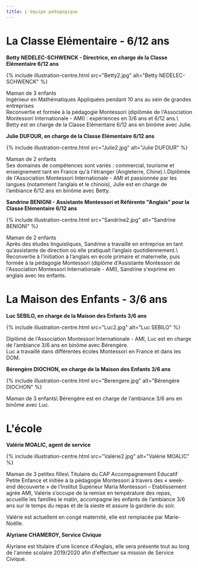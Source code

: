 ```yaml
---
title: L'équipe pédagogique
---
```


# La Classe Elémentaire - 6/12 ans

**Betty NEDELEC-SCHWENCK - Directrice, en charge de la Classe Elémentaire 6/12 ans**

{% include illustration-centre.html src="Betty2.jpg" alt="Betty NEDELEC-SCHWENCK" %}

Maman de 3 enfants   
Ingénieur en Mathématiques Appliquées pendant 10 ans au sein de grandes entreprises   
Reconvertie et formée à la pédagogie Montessori (diplômée de l'Association Montessori Internationale - AMI) : expériences en 3/6 ans et 6/12 ans.\\
Betty est en charge de la Classe Elémentaire 6/12 ans en binôme avec Julie.

**Julie DUFOUR, en charge de la Classe Elémentaire 6/12 ans**

{% include illustration-centre.html src="Julie2.jpg" alt="Julie DUFOUR" %}

Maman de 2 enfants   
Ses domaines de compétences sont variés : commercial, tourisme et enseignement tant en France qu'à l'étranger (Angleterre, Chine).\\
Diplômée de l'Association Montessori Internationale - AMI et passionnée par les langues (notamment l’anglais et le chinois), Julie est en charge de l’ambiance 6/12 ans en binôme avec Betty.   

**Sandrine BENIGNI - Assistante Montessori et Référente "Anglais" pour la Classe Elémentaire 6/12 ans**

{% include illustration-centre.html src="Sandrine2.jpg" alt="Sandrine BENIGNI" %}

Maman de 2 enfants   
Après des études linguistiques, Sandrine a travaillé en entreprise en tant qu’assistante de direction où elle pratiquait l’anglais quotidiennement.\\
Reconvertie à l’initiation à l’anglais en école primaire et maternelle, puis formée à la pédagogie Montessori (diplôme d'Assistante Montessori de l'Association Montessori Internationale - AMI), Sandrine s'exprime en anglais avec les enfants.


# La Maison des Enfants - 3/6 ans

**Luc SEBILO, en charge de la Maison des Enfants 3/6 ans**

{% include illustration-centre.html src="Luc2.jpg" alt="Luc SEBILO" %}

Diplômé de l'Association Montessori Internationale - AMI, Luc est en charge de l’ambiance 3/6 ans en binôme avec Bérengère.    
Luc a travaillé dans différentes écoles Montessori en France et dans les DOM.

**Bérengère DIOCHON, en charge de la Maison des Enfants 3/6 ans**

{% include illustration-centre.html src="Berengere.jpg" alt="Bérengère DIOCHON" %}

Maman de 3 enfants\\
Bérengère est en charge de l’ambiance 3/6 ans en binôme avec Luc.   

# L'école

**Valérie MOALIC, agent de service**

{% include illustration-centre.html src="Valérie2.jpg" alt="Valérie MOALIC" %}

Maman de 3 petites filles\\
Titulaire du CAP Accompagnement Educatif Petite Enfance et initiée à la pédagogie Montessori à travers des « week-end découverte » de l’Institut Supérieur Maria Montessori – Etablissement agrée AMI, Valérie s’occupe de la remise en température des repas, accueille les familles le matin, accompagne les enfants de l’ambiance 3/6 ans sur le temps du repas et de la sieste et assure la garderie du soir.

Valérie est actuellent en congé maternité, elle est remplacée par Marie-Noëlle.

**Alyriane CHAMEROY, Service Civique**

Alyriane est titulaire d'une licence d'Anglais, elle sera présente tout au long de l'année scolaire 2019/2020 afin d'effectuer sa mission de Service Civique.

